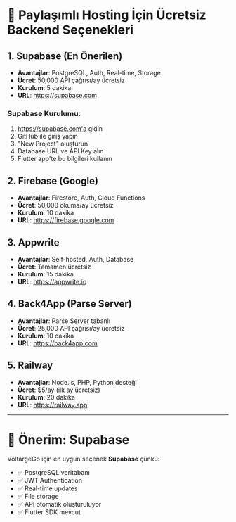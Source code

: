 # 🚀 Paylaşımlı Hosting İçin Ücretsiz Backend Seçenekleri

## 1. **Supabase** (En Önerilen)

- **Avantajlar**: PostgreSQL, Auth, Real-time, Storage
- **Ücret**: 50,000 API çağrısı/ay ücretsiz
- **Kurulum**: 5 dakika
- **URL**: https://supabase.com

### Supabase Kurulumu:

1. https://supabase.com'a gidin
2. GitHub ile giriş yapın
3. "New Project" oluşturun
4. Database URL ve API Key alın
5. Flutter app'te bu bilgileri kullanın

## 2. **Firebase** (Google)

- **Avantajlar**: Firestore, Auth, Cloud Functions
- **Ücret**: 50,000 okuma/ay ücretsiz
- **Kurulum**: 10 dakika
- **URL**: https://firebase.google.com

## 3. **Appwrite**

- **Avantajlar**: Self-hosted, Auth, Database
- **Ücret**: Tamamen ücretsiz
- **Kurulum**: 15 dakika
- **URL**: https://appwrite.io

## 4. **Back4App** (Parse Server)

- **Avantajlar**: Parse Server tabanlı
- **Ücret**: 25,000 API çağrısı/ay ücretsiz
- **Kurulum**: 10 dakika
- **URL**: https://back4app.com

## 5. **Railway**

- **Avantajlar**: Node.js, PHP, Python desteği
- **Ücret**: $5/ay (ilk ay ücretsiz)
- **Kurulum**: 20 dakika
- **URL**: https://railway.app

---

# 🎯 Önerim: Supabase

VoltargeGo için en uygun seçenek **Supabase** çünkü:

- ✅ PostgreSQL veritabanı
- ✅ JWT Authentication
- ✅ Real-time updates
- ✅ File storage
- ✅ API otomatik oluşturuluyor
- ✅ Flutter SDK mevcut
